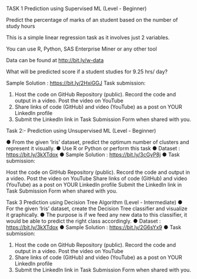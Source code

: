 TASK 1 Prediction using Supervised ML (Level - Beginner)

Predict the percentage of marks of an student based on the number of study hours

This is a simple linear regression task as it involves just 2 variables.

You can use R, Python, SAS Enterprise Miner or any other tool

Data can be found at http://bit.ly/w-data

What will be predicted score if a student studies for 9.25 hrs/ day?

Sample Solution : https://bit.ly/2HxiGGJ
Task submission:
1. Host the code on GitHub Repository (public). Record the code and output
in a video. Post the video on YouTube
2. Share links of code (GitHub) and video (YouTube) as a post on YOUR
LinkedIn profile
3. Submit the LinkedIn link in Task Submission Form when shared with you.

Task 2:- Prediction using Unsupervised ML
(Level - Beginner)

● From the given ‘Iris’ dataset, predict the optimum number of clusters and represent it visually. ● Use R or Python or perform this task ● Dataset : https://bit.ly/3kXTdox ● Sample Solution : https://bit.ly/3cGyP8j ● Task submission:

Host the code on GitHub Repository (public). Record the code and output in a video. Post the video on YouTube
Share links of code (GitHub) and video (YouTube) as a post on YOUR LinkedIn profile
Submit the LinkedIn link in Task Submission Form when shared with you.

Task 3 Prediction using Decision Tree
Algorithm
(Level - Intermediate)
● For the given ‘Iris’ dataset, create the Decision Tree classifier and visualize it
graphically.
● The purpose is if we feed any new data to this classifier, it would be able to
predict the right class accordingly.
● Dataset : https://bit.ly/3kXTdox
● Sample Solution : https://bit.ly/2G6sYx9
● Task submission:
1. Host the code on GitHub Repository (public). Record the code and output in
a video. Post the video on YouTube
2. Share links of code (GitHub) and video (YouTube) as a post on YOUR LinkedIn
profile
3. Submit the LinkedIn link in Task Submission Form when shared with you.
